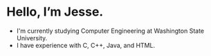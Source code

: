 # Hello, I’m Jesse.
- I'm currently studying Computer Engineering at Washington State University.
- I have experience with C, C++, Java, and HTML.

<!---
JW-934/JW-934 is a ✨ special ✨ repository because its `README.md` (this file) appears on your GitHub profile.
You can click the Preview link to take a look at your changes.
--->
